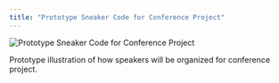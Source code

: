 ```yaml
---
title: "Prototype Sneaker Code for Conference Project"
---
```


<img src="/Blog-Project/img/sneakercode.png" alt="Prototype Sneaker Code for Conference Project">

Prototype illustration of how speakers will be organized for conference project.
